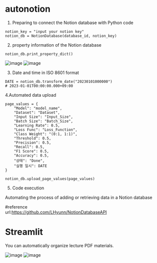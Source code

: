 # autonotion

1. Preparing to connect the Notion database with Python code
```database_id = "input your database id"
notion_key = "input your notion key"
notion_db = NotionDatabase(database_id, notion_key)
```

2. property information of the Notion database
```
notion_db.print_property_dict()
```
![image](https://github.com/user-attachments/assets/a8b9a7b3-2526-418c-8b7d-192a4635f6fa) ![image](https://github.com/user-attachments/assets/4ae3bfa8-cc6a-4ba3-8bce-caa198ac4489)

3. Date and time in ISO 8601 format
```
DATE = notion_db.transform_date("20230101000000")
# 2023-01-01T00:00:00.000+09:00
```

4.Automated data upload 
```
page_values = {
    "Model": "model_name",
    "Dataset": "Dataset",
    "Input Size": "Input_Size",
    "Batch Size": "Batch_Size",
    "Learning Rate": 0.5,
    "Loss Func": "Loss_Function",
    "Class Weight": "(0:1, 1:1)",
    "Threshold": 0.5,
    "Precision": 0.5,
    "Recall": 0.5,
    "F1 Score": 0.5,
    "Accuracy": 0.5,
    "상태": "Done",
    "실행 일시": DATE
}

notion_db.upload_page_values(page_values)
```

5. Code execution
   
Automating the process of adding or retrieving data in a Notion database

#reference   
url:https://github.com/LHyunn/NotionDatabaseAPI


# Streamlit

You can automatically organize lecture PDF materials.

![image](https://github.com/user-attachments/assets/a2d00771-9c3b-4bb4-b72d-63e540c62576)
![image](https://github.com/user-attachments/assets/c92d1357-03ea-4612-99eb-d04bba359736)

